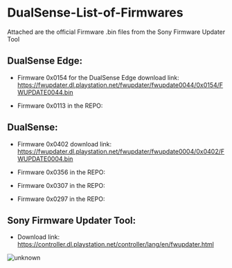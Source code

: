 # DualSense-List-of-Firmwares
Attached are the official Firmware .bin files from the Sony Firmware Updater Tool

## DualSense Edge:
- Firmware 0x0154 for the DualSense Edge download link: 
https://fwupdater.dl.playstation.net/fwupdater/fwupdate0044/0x0154/FWUPDATE0044.bin

 - Firmware 0x0113 in the REPO:

## DualSense:
 - Firmware 0x0402 download link: 
https://fwupdater.dl.playstation.net/fwupdater/fwupdate0004/0x0402/FWUPDATE0004.bin

 - Firmware 0x0356 in the REPO:
 - Firmware 0x0307 in the REPO:
 - Firmware 0x0297 in the REPO:
## Sony Firmware Updater Tool:
- Download link: 
https://controller.dl.playstation.net/controller/lang/en/fwupdater.html

![unknown](https://user-images.githubusercontent.com/4289084/164345895-e3e895df-214a-4327-8da6-51a4345414ea.png)
